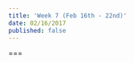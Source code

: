 ```yaml
---
title: 'Week 7 (Feb 16th - 22nd)'
date: 02/16/2017
published: false
---
```


<!--- Your weekly summary content goes below here -->

<!--- Your weekly summary content goes above here -->

===

<!--- Your weekly materials content goes below here -->
